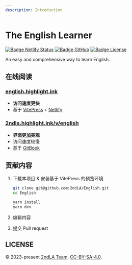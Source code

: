 ```yaml
---
description: Introduction
---
```


# The English Learner

[![Badge Netlify Status](https://api.netlify.com/api/v1/badges/0353af98-f62f-49ee-9a94-9f40ce7c53f1/deploy-status)](https://app.netlify.com/sites/2ndla-english/deploys)
[![Badge GitHub](https://img.shields.io/github/actions/workflow/status/2ndLA/English/deploy.yml?label=GitHub)](https://github.com/2ndLA/English/actions)
[![Badge License](https://img.shields.io/badge/license-CC--BY--SA--4.0-silver)](https://github.com/2ndLA/English/blob/main/LICENSE)

<!--@include: ./.vitepress/fm-desc.md-->

An easy and comprehensive way to learn English.

## 在线阅读

### [english.highlight.ink](https://english.highlight.ink/)

* **访问速度更快**
* 基于 [VitePress](https://vitepress.vuejs.org/) + [Netlify](https://netlify.com)

### [2ndla.highlight.ink/v/english](https://2ndla.highlight.ink/v/english)

* **界面更加美观**
* 访问速度较慢
* 基于 [GitBook](https://www.gitbook.com/)

## 贡献内容

1. 下载本项目 & 安装基于 VitePress 的预览环境

    ```sh
    git clone git@github.com:2ndLA/English.git
    cd English

    yarn install
    yarn dev
    ```

2. 编辑内容
3. 提交 Pull request

## LICENSE

© 2023-present [2ndLA Team](https://github.com/2ndLA). [CC-BY-SA-4.0](https://github.com/2ndLA/English/blob/main/LICENSE).
